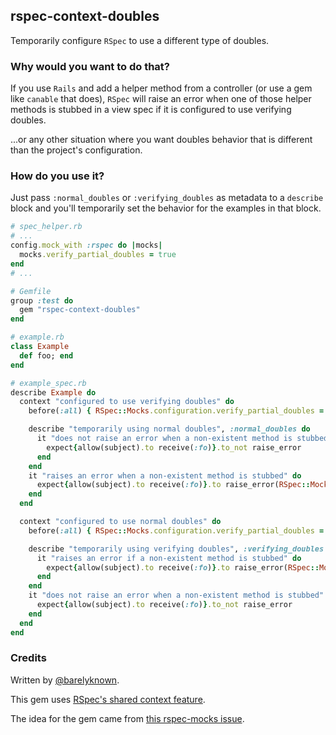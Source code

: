 ## rspec-context-doubles

Temporarily configure `RSpec` to use a different type of doubles.

### Why would you want to do that?

If you use `Rails` and add a helper method from a controller (or use a gem like `canable` that does), `RSpec` will raise an error when one of those helper methods is stubbed in a view spec if it is configured to use verifying doubles.

...or any other situation where you want doubles behavior that is different than the project's configuration.

### How do you use it?

Just pass `:normal_doubles` or `:verifying_doubles` as metadata to a `describe` block and you'll temporarily set the behavior for the examples in that block.

```ruby
# spec_helper.rb
# ...
config.mock_with :rspec do |mocks|
  mocks.verify_partial_doubles = true
end
# ...
```

```ruby
# Gemfile
group :test do
  gem "rspec-context-doubles"
end
```

```ruby
# example.rb
class Example
  def foo; end
end
```

```ruby
# example_spec.rb
describe Example do
  context "configured to use verifying doubles" do
    before(:all) { RSpec::Mocks.configuration.verify_partial_doubles = true }

    describe "temporarily using normal doubles", :normal_doubles do
      it "does not raise an error when a non-existent method is stubbed" do
        expect{allow(subject).to receive(:fo)}.to_not raise_error
      end
    end
    it "raises an error when a non-existent method is stubbed" do
      expect{allow(subject).to receive(:fo)}.to raise_error(RSpec::Mocks::MockExpectationError)
    end
  end

  context "configured to use normal doubles" do
    before(:all) { RSpec::Mocks.configuration.verify_partial_doubles = false }

    describe "temporarily using verifying doubles", :verifying_doubles do
      it "raises an error if a non-existent method is stubbed" do
        expect{allow(subject).to receive(:fo)}.to raise_error(RSpec::Mocks::MockExpectationError)
      end
    end
    it "does not raise an error when a non-existent method is stubbed" do
      expect{allow(subject).to receive(:fo)}.to_not raise_error
    end
  end
end
```

### Credits

Written by [@barelyknown](http://twitter.com/barelyknown).

This gem uses [RSpec's shared context feature](https://www.relishapp.com/rspec/rspec-core/docs/example-groups/shared-context).

The idea for the gem came from [this rspec-mocks issue](https://github.com/rspec/rspec-mocks/issues/633).
